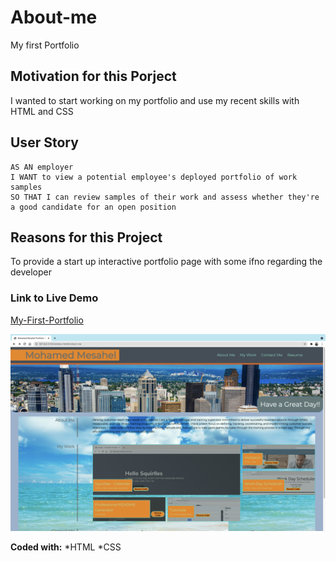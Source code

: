 # About-me
My first Portfolio

## Motivation for this Porject
I wanted to start working on my portfolio and use my recent skills with HTML and CSS

## User Story

```
AS AN employer
I WANT to view a potential employee's deployed portfolio of work samples
SO THAT I can review samples of their work and assess whether they're a good candidate for an open position
```

## Reasons for this Project
To provide a start up interactive portfolio page with some ifno regarding the developer
### Link to Live Demo
[My-First-Portfolio](https://mohamedmesahel.github.io/About-me/)

![](./assets/images/Portfolio.png)

**Coded with:**
   *HTML
   *CSS